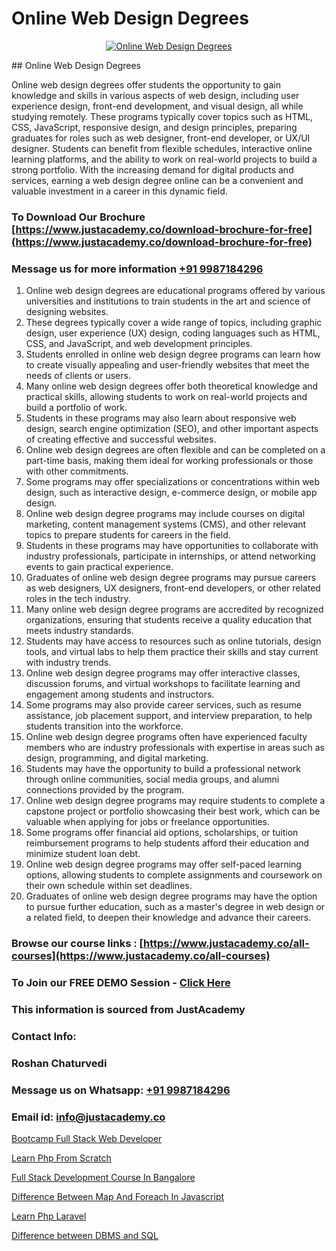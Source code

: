 # Online Web Design Degrees

<p align="center">
  <a href="https://justacademy.co/all-courses">
    <img src="https://ibb.co/CngWr2j" alt="Online Web Design Degrees">
  </a>
</p>
## Online Web Design Degrees

Online web design degrees offer students the opportunity to gain knowledge and skills in various aspects of web design, including user experience design, front-end development, and visual design, all while studying remotely. These programs typically cover topics such as HTML, CSS, JavaScript, responsive design, and design principles, preparing graduates for roles such as web designer, front-end developer, or UX/UI designer. Students can benefit from flexible schedules, interactive online learning platforms, and the ability to work on real-world projects to build a strong portfolio. With the increasing demand for digital products and services, earning a web design degree online can be a convenient and valuable investment in a career in this dynamic field.
### To Download Our Brochure [https://www.justacademy.co/download-brochure-for-free](https://www.justacademy.co/download-brochure-for-free)
### Message us for more information [+91 9987184296](https://api.whatsapp.com/send?phone=919987184296)
1) Online web design degrees are educational programs offered by various universities and institutions to train students in the art and science of designing websites.
2) These degrees typically cover a wide range of topics, including graphic design, user experience (UX) design, coding languages such as HTML, CSS, and JavaScript, and web development principles.
3) Students enrolled in online web design degree programs can learn how to create visually appealing and user-friendly websites that meet the needs of clients or users.
4) Many online web design degrees offer both theoretical knowledge and practical skills, allowing students to work on real-world projects and build a portfolio of work.
5) Students in these programs may also learn about responsive web design, search engine optimization (SEO), and other important aspects of creating effective and successful websites.
6) Online web design degrees are often flexible and can be completed on a part-time basis, making them ideal for working professionals or those with other commitments.
7) Some programs may offer specializations or concentrations within web design, such as interactive design, e-commerce design, or mobile app design.
8) Online web design degree programs may include courses on digital marketing, content management systems (CMS), and other relevant topics to prepare students for careers in the field.
9) Students in these programs may have opportunities to collaborate with industry professionals, participate in internships, or attend networking events to gain practical experience.
10) Graduates of online web design degree programs may pursue careers as web designers, UX designers, front-end developers, or other related roles in the tech industry.
11) Many online web design degree programs are accredited by recognized organizations, ensuring that students receive a quality education that meets industry standards.
12) Students may have access to resources such as online tutorials, design tools, and virtual labs to help them practice their skills and stay current with industry trends.
13) Online web design degree programs may offer interactive classes, discussion forums, and virtual workshops to facilitate learning and engagement among students and instructors.
14) Some programs may also provide career services, such as resume assistance, job placement support, and interview preparation, to help students transition into the workforce.
15) Online web design degree programs often have experienced faculty members who are industry professionals with expertise in areas such as design, programming, and digital marketing.
16) Students may have the opportunity to build a professional network through online communities, social media groups, and alumni connections provided by the program.
17) Online web design degree programs may require students to complete a capstone project or portfolio showcasing their best work, which can be valuable when applying for jobs or freelance opportunities.
18) Some programs offer financial aid options, scholarships, or tuition reimbursement programs to help students afford their education and minimize student loan debt.
19) Online web design degree programs may offer self-paced learning options, allowing students to complete assignments and coursework on their own schedule within set deadlines.
20) Graduates of online web design degree programs may have the option to pursue further education, such as a master's degree in web design or a related field, to deepen their knowledge and advance their careers.

### Browse our course links : [https://www.justacademy.co/all-courses](https://www.justacademy.co/all-courses) 
### To Join our FREE DEMO Session - [Click Here](https://www.justacademy.co/register-for-course-demo)


### This information is sourced from JustAcademy
### Contact Info:
### Roshan Chaturvedi
### Message us on Whatsapp: [+91 9987184296](https://api.whatsapp.com/send?phone=919987184296)
### Email id: [info@justacademy.co](mailto:info@justacademy.co)
                
[Bootcamp Full Stack Web Developer](https://www.linkedin.com/pulse/bootcamp-full-stack-web-developer-justacademy-las-vegas-rbdbf?trackingId=iCQWzqLzM6cUVuRrK%2Fwx4A%3D%3D&lipi=urn%3Ali%3Apage%3Ad_flagship3_company_admin%3B72drtJzFRpOZi%2BIA7t6Uhg%3D%3D)

[Learn Php From Scratch](https://www.linkedin.com/pulse/learn-php-from-scratch-justacademy-houston-qy2vf?trackingId=rzb%2FDn8BfI0UqKvaD1Pw9A%3D%3D&lipi=urn%3Ali%3Apage%3Ad_flagship3_company_admin%3BnF3eASk8R%2BOWSu8GAkG%2FXw%3D%3D)

[Full Stack Development Course In Bangalore](https://medium.com/@mistersumit961/full-stack-development-course-in-bangalore-daab54ce4215)

[Difference Between Map And Foreach In Javascript](https://medium.com/@mahi3106/difference-between-map-and-foreach-in-javascript-4b94e7cf25f7)

[Learn Php Laravel](https://justacademyin.github.io/justacademy/learn-php-laravel)

[Difference between DBMS and SQL](https://justacademyin.github.io/justacademy/difference-between-dbms-and-sql)

